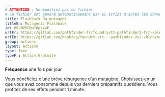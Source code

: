 ```yaml
---
# ATTENTION : Ne modifiez pas ce fichier
# Ce fichier est généré automatiquement par un script d'après les données du module Foundry VTT officiel et de sa traduction
title: Flashback du mutagène
titleEn: Mutagenic Flashback
id: 00LNVSCbwJ8pszwE
urlFr: https://gitlab.com/pathfinder-fr/foundryvtt-pathfinder2-fr/-/blob/master/data/actions/00LNVSCbwJ8pszwE.htm
urlEn: https://gitlab.com/hooking/foundry-vtt---pathfinder-2e/-/blob/master/packs/data/actions.db/mutagenic-flashback.json
group: actions
layout: actions
type: free
typeFr: Action Gratuite
---
```

**Fréquence** une fois par jour

Vous bénéficiez d’une brève résurgence d’un mutagène. Choisissez‑en un que vous avez consommé depuis vos derniers préparatifs quotidiens. Vous profitez de ses effets pendant 1 minute.


